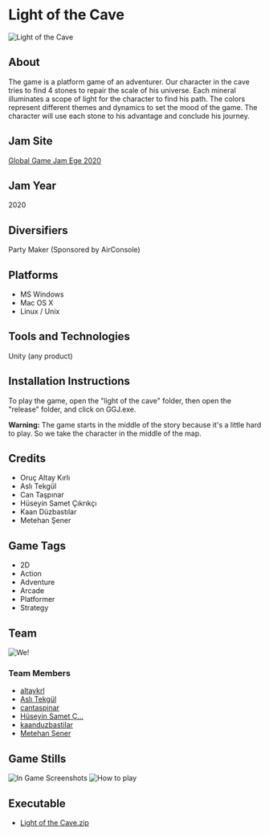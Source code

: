 # Light of the Cave

![Light of the Cave](https://github.com/kaanduzbastilar/Light-of-the-Cave/assets/70735387/0a2b0fb7-0c12-4841-a456-adcecb8028d0)

## About
The game is a platform game of an adventurer. Our character in the cave tries to find 4 stones to repair the scale of his universe. Each mineral illuminates a scope of light for the character to find his path. The colors represent different themes and dynamics to set the mood of the game. The character will use each stone to his advantage and conclude his journey.

## Jam Site
[Global Game Jam Ege 2020](https://v3.globalgamejam.org/2020/jam-sites/global-game-jam-ege-2020)

## Jam Year
2020

## Diversifiers
Party Maker (Sponsored by AirConsole)

## Platforms
- MS Windows
- Mac OS X
- Linux / Unix

## Tools and Technologies
Unity (any product)

## Installation Instructions
To play the game, open the "light of the cave" folder, then open the "release" folder, and click on GGJ.exe.

**Warning:** The game starts in the middle of the story because it's a little hard to play. So we take the character in the middle of the map.

## Credits
- Oruç Altay Kırlı
- Aslı Tekgül
- Can Taşpınar
- Hüseyin Samet Çıkrıkçı
- Kaan Düzbastılar
- Metehan Şener

## Game Tags
- 2D
- Action
- Adventure
- Arcade
- Platformer
- Strategy

## Team
![We!](https://github.com/kaanduzbastilar/Light-of-the-Cave/assets/70735387/f0a11d73-0327-4bd0-8f9f-0884c2e115ce)

### Team Members
- [altaykrl](https://globalgamejam.org/users/altaykrl)
- [Aslı Tekgül](https://globalgamejam.org/users/asl%C4%B1-tekg%C3%BCl)
- [cantaspinar](https://globalgamejam.org/users/cantaspinar)
- [Hüseyin Samet Ç...](https://globalgamejam.org/users/h%C3%BCseyin-samet-%C3%A7%C4%B1kr%C4%B1kc%C4%B1)
- [kaanduzbastilar](https://globalgamejam.org/users/kaanduzbastilar)
- [Metehan Şener](https://globalgamejam.org/users/metehan-sener)

## Game Stills
![In Game Screenshots](https://github.com/kaanduzbastilar/Light-of-the-Cave/assets/70735387/dcb145b4-99ae-4793-917d-cf7a63cba123)
![How to play](https://github.com/kaanduzbastilar/Light-of-the-Cave/assets/70735387/63eebedc-5924-49be-bebd-cf63e58f9b9c)

## Executable
- [Light of the Cave.zip](https://ggj.s3.amazonaws.com/games/2020/02/227341/exec/bn8hQ/Light%20of%20the%20Cave.zip)
